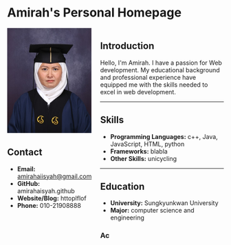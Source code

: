 # Amirah's Personal Homepage

<div style="display: flex;">

<div style="flex: 1;">

  <img src="profileimage.jpeg" alt="Profile Image" style="width: 100%; max-width: 300px; height: auto;">
  
  ## Contact
  
  - **Email:** amirahaiisyah@gmail.com
  - **GitHub:** amirahaisyah.github  
  - **Website/Blog:** httoplflof
  - **Phone:** 010-21908888
</div>

<div style="flex: 2; padding-left: 20px;">
  
  ## Introduction
  
  Hello, I'm Amirah. I have a passion for Web development. My educational background and professional experience have equipped me with the skills needed to excel in web development.
  
  ---

  ## Skills
  
  - **Programming Languages:** c++, Java, JavaScript, HTML, python 
  - **Frameworks:** blabla
  - **Other Skills:** unicycling
  
  ---

  ## Education
  
  
  - **University:** Sungkyunkwan University
  - **Major:** computer science and engineering
  
  ### Ac
